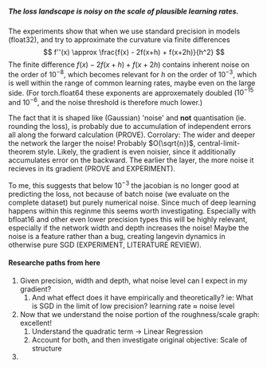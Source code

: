 
##### The loss landscape is noisy on the scale of plausible learning rates.
The experiments show that when we use standard precision in models (float32), and try to approximate the curvature via finite differences
$$
f''(x) \approx \frac{f(x) - 2f(x+h) + f(x+2h)}{h^2}
$$
The finite difference $f(x) - 2f(x+h) + f(x+2h)$ contains inherent noise on the order of $10^{-8}$, which becomes relevant for $h$ on the order of $10^{-3}$, which is well within the range of common learning rates, maybe even on the large side.
(For torch.float64 these exponents are approxemately doubled ($10^{-15}$ and $10^{-6}$, and the noise threshold is therefore much lower.)

The fact that it is shaped like (Gaussian) 'noise' and **not** quantisation (ie. rounding the loss), is probably due to accumulation of independent errors all along the forward calculation (PROVE). Corrolary: The wider and deeper the network the larger the noise! Probably $O(\sqrt{n})$, central-limit-theorem style.
Likely, the gradient is even noisier, since it additionally accumulates error on the backward. The earlier the layer, the more noise it recieves in its gradient (PROVE and EXPERIMENT). 

To me, this suggests that below $10^{-3}$ the jacobian is no longer good at predicting the loss, not because of batch noise (we evaluate on the complete dataset) but purely numerical noise. Since much of deep learning happens within this reginme this seems worth investigating.
Especially with bfloat16 and other even lower precision types this will be highly relevant, especially if the network width and depth increases the noise!
Maybe the noise is a feature rather than a bug, creating langevin dynamics in otherwise pure SGD (EXPERIMENT, LITERATURE REVIEW).

#### Researche paths from here 
1. Given precision, width and depth, what noise level can I expect in my gradient? 
	1. And what effect does it have empirically and theoretically? ie: What is SGD in the limit of low precision? learning rate $\approx$ noise level
2. Now that we understand the noise portion of the roughness/scale graph: excellent!
	1. Understand the quadratic term -> Linear Regression
	2. Account for both, and then investigate original objective: Scale of structure
3. 


